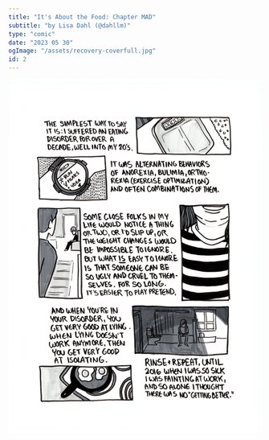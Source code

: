 ```yaml
---
title: "It's About the Food: Chapter MAD"
subtitle: "by Lisa Dahl (@dahllm)"
type: "comic"
date: "2023 05 30"
ogImage: "/assets/recovery-coverfull.jpg"
id: 2
---
```


![Panel2](../../../images/20240415-aboutthefood/about_the_food_019.jpg)